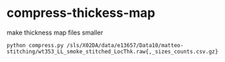 # compress-thickess-map
make thickness map files smaller

```
python compress.py /sls/X02DA/data/e13657/Data10/matteo-stitching/wt353_LL_smoke_stitched_LocThk.raw{,_sizes_counts.csv.gz}
```
